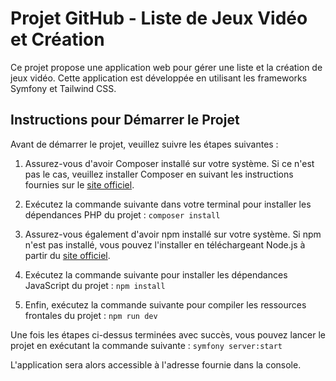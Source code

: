 # Projet GitHub - Liste de Jeux Vidéo et Création

Ce projet propose une application web pour gérer une liste et la création de jeux vidéo. Cette application est développée en utilisant les frameworks Symfony et Tailwind CSS.

## Instructions pour Démarrer le Projet

Avant de démarrer le projet, veuillez suivre les étapes suivantes :

1. Assurez-vous d'avoir Composer installé sur votre système. Si ce n'est pas le cas, veuillez installer Composer en suivant les instructions fournies sur le [site officiel](https://getcomposer.org/).

2. Exécutez la commande suivante dans votre terminal pour installer les dépendances PHP du projet : ```composer install```
   
3. Assurez-vous également d'avoir npm installé sur votre système. Si npm n'est pas installé, vous pouvez l'installer en téléchargeant Node.js à partir du [site officiel](https://nodejs.org/).

4. Exécutez la commande suivante pour installer les dépendances JavaScript du projet : ```npm install```

5. Enfin, exécutez la commande suivante pour compiler les ressources frontales du projet : ```npm run dev```


Une fois les étapes ci-dessus terminées avec succès, vous pouvez lancer le projet en exécutant la commande suivante : ```symfony server:start```

L'application sera alors accessible à l'adresse fournie dans la console.



